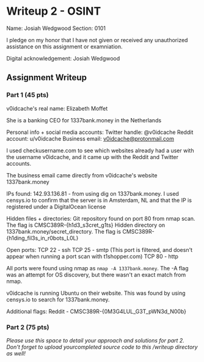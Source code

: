 # Writeup 2 - OSINT

Name: Josiah Wedgwood 
Section: 0101 

I pledge on my honor that I have not given or received any unauthorized assistance on this assignment or examniation.

Digital acknowledgement: Josiah Wedgwood

## Assignment Writeup

### Part 1 (45 pts)

v0idcache's real name: Elizabeth Moffet

She is a banking CEO for 1337bank.money in the Netherlands

Personal info + social media accounts:
Twitter handle: @v0idcache
Reddit account: u/v0idcache
Business email: v0idcache@protonmail.com 

I used checkusername.com to see which websites already had a user with the username v0idcache, and it came up with the Reddit and Twitter accounts.

The business email came directly from v0idcache's website 1337bank.money

IPs found: 
142.93.136.81 - from using dig on 1337bank.money. I used censys.io to confirm that the server is in Amsterdam, NL and that the IP is registered under a DigitalOcean license

Hidden files + directories:
Git repository found on port 80 from nmap scan. The flag is CMSC389R-{h1d3_s3cret_g1ts}
Hidden directory on 1337bank.money/secret_directory. The flag is CMSC389R-{h1ding_fil3s_in_r0bots_L0L}

Open ports:
TCP 22 - ssh
TCP 25 - smtp (This port is filtered, and doesn't appear when running a port scan with t1shopper.com)
TCP 80 - http

All ports were found using nmap as `nmap -A 1337bank.money`. The -A flag was an attempt for OS discovery, but there wasn't an exact match from nmap.

v0idcache is running Ubuntu on their website. This was found by using censys.io to search for 1337bank.money. 

Additional flags:
Reddit - CMSC389R-{0M3G4LUL_G3T_pWN3d_N00b}

### Part 2 (75 pts)

*Please use this space to detail your approach and solutions for part 2. Don't forget to upload yourcompleted source code to this /writeup directory as well!*
